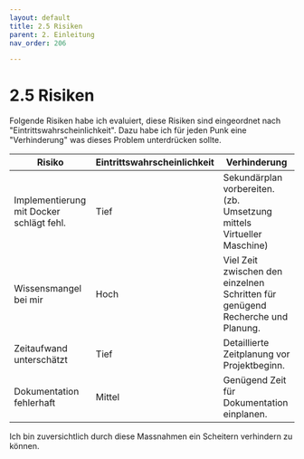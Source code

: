 ```yaml
---
layout: default
title: 2.5 Risiken
parent: 2. Einleitung
nav_order: 206

---
```


# 2.5 Risiken

Folgende Risiken habe ich evaluiert, diese Risiken sind eingeordnet nach "Eintrittswahrscheinlichkeit".
Dazu habe ich für jeden Punk eine "Verhinderung" was dieses Problem unterdrücken sollte.

| Risiko                                   | Eintrittswahrscheinlichkeit | Verhinderung                                                                   |
|------------------------------------------|-----------------------------|--------------------------------------------------------------------------------|
| Implementierung mit Docker schlägt fehl. | Tief                        | Sekundärplan vorbereiten. (zb. Umsetzung mittels Virtueller Maschine)          |
| Wissensmangel bei mir                    | Hoch                        | Viel Zeit zwischen den einzelnen Schritten für genügend Recherche und Planung. |
| Zeitaufwand unterschätzt                 | Tief                        | Detaillierte Zeitplanung vor Projektbeginn.                                    |
| Dokumentation fehlerhaft                 | Mittel                      | Genügend Zeit für Dokumentation einplanen.                                     |

Ich bin zuversichtlich durch diese Massnahmen ein Scheitern verhindern zu können.
